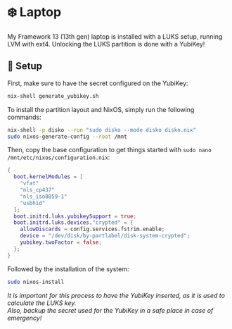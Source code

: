 # ❄️ Laptop
My Framework 13 (13th gen) laptop is installed with a LUKS setup, running LVM with ext4. Unlocking the LUKS partition is done with a YubiKey!

## 🚀 Setup
First, make sure to have the secret configured on the YubiKey:

```bash
nix-shell generate_yubikey.sh
```

To install the partition layout and NixOS, simply run the following commands:

```bash
nix-shell -p disko --run "sudo disko --mode disko disko.nix"
sudo nixos-generate-config --root /mnt
```

Then, copy the base configuration to get things started with `sudo nano /mnt/etc/nixos/configuration.nix`:

```nix
{
  boot.kernelModules = [
    "vfat"
    "nls_cp437"
    "nls_iso8859-1"
    "usbhid"
  ];
  boot.initrd.luks.yubikeySupport = true;
  boot.initrd.luks.devices."crypted" = {
    allowDiscards = config.services.fstrim.enable;
    device = "/dev/disk/by-partlabel/disk-system-crypted";
    yubikey.twoFactor = false;
  };
}
```

Followed by the installation of the system:

```bash
sudo nixos-install
```

*It is important for this process to have the YubiKey inserted, as it is used to calculate the LUKS key.* \
*Also, backup the secret used for the YubiKey in a safe place in case of emergency!*
